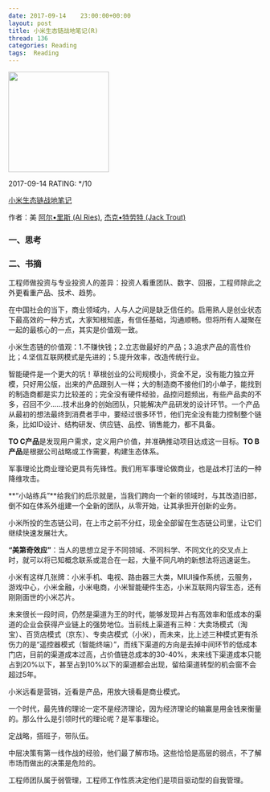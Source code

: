 ```yaml
---
date: 2017-09-14    23:00:00+00:00
layout: post
title: 小米生态链战地笔记(R)
thread: 136
categories: Reading
tags:  Reading
---
```




<img src="https://images-cn.ssl-images-amazon.com/images/I/61P1o1LPTbL.jpg" width="200" />



2017-09-14 RATING:  */10



[小米生态链战地笔记](https://www.amazon.cn/%E5%B0%8F%E7%B1%B3%E7%94%9F%E6%80%81%E9%93%BE%E6%88%98%E5%9C%B0%E7%AC%94%E8%AE%B0-%E5%B0%8F%E7%B1%B3%E7%94%9F%E6%80%81%E9%93%BE%E8%B0%B7%E4%BB%93%E5%AD%A6%E9%99%A2/dp/B06Y5K5DBD)



作者：美 [阿尔•里斯 (Al Ries)](https://www.amazon.cn/s/ref=dp_byline_sr_book_1?ie=UTF8&field-author=%E9%98%BF%E5%B0%94%E2%80%A2%E9%87%8C%E6%96%AF+%28Al+Ries%29&search-alias=books), [杰克•特劳特 (Jack Trout)](https://www.amazon.cn/s/ref=dp_byline_sr_book_2?ie=UTF8&field-author=%E6%9D%B0%E5%85%8B%E2%80%A2%E7%89%B9%E5%8A%B3%E7%89%B9+%28Jack+Trout%29&search-alias=books) 



### 一、思考



### 二、书摘



工程师做投资与专业投资人的差异：投资人看重团队、数字、回报，工程师除此之外更看重产品、技术、趋势。

在中国社会的当下，商业领域内，人与人之间是缺乏信任的。启用熟人是创业状态下最高效的一种方式，大家知根知底，有信任基础，沟通顺畅。但将所有人凝聚在一起的最核心的一点，其实是价值观一致。

小米生态链的价值观：1.不赚快钱；2.立志做最好的产品；3.追求产品的高性价比；4.坚信互联网模式是先进的；5.提升效率，改造传统行业。

智能硬件是一个更大的坑！草根创业的公司规模小，资金不足，没有能力独立开模，只好用公版，出来的产品跟别人一样；大的制造商不接他们的小单子，能找到的制造商都是实力比较差的；完全没有硬件经验，品控问题频出，有些产品卖的不多，召回不少……技术出身的创始团队，只能解决产品研发的设计环节。一个产品从最初的想法最终到消费者手中，要经过很多环节，他们完全没有能力控制整个链条，比如ID设计、结构研发、供应链、品控、销售能力，都不具备。

**TO C产品**是发现用户需求，定义用户价值，并准确推动项目达成这一目标。**TO B产品**是根据公司战略或工作需要，构建生态体系。

军事理论比商业理论更具有先锋性。我们用军事理论做商业，也是战术打法的一种降维攻击。

**“小站练兵”**给我们的启示就是，当我们跨向一个新的领域时，与其改造旧部，倒不如在体系外组建一个全新的团队，从零开始，让其承担开创新的业务。

小米所投的生态链公司，在上市之前不分红，现金全部留在生态链公司里，让它们继续快速发展壮大。

**“美第奇效应”**：当人的思想立足于不同领域、不同科学、不同文化的交叉点上时，就可以将已知概念联系或混合在一起，大量不同凡响的新想法将迅速诞生。

小米有这样几张牌：小米手机、电视、路由器三大类，MIUI操作系统，云服务，游戏中心，小米金融，小米电商，小米智能硬件生态，小米互联网内容生态，还有刚刚面世的小米芯片。

未来很长一段时间，仍然是渠道为王的时代，能够发现并占有高效率和低成本的渠道的企业会获得产业链上的强势地位。当前线上渠道有三种：大卖场模式（淘宝）、百货店模式（京东）、专卖店模式（小米），而未来，比上述三种模式更有杀伤力的是“遥控器模式（智能终端）”，而线下渠道的方向是去掉中间环节的低成本门店，目前的渠道成本过高，占价值链总成本的30-40%，未来线下渠道成本只能占到20%以下，甚至占到10%以下的渠道都会出现，留给渠道转型的机会窗不会超过5年。

小米远看是营销，近看是产品，用放大镜看是商业模式。

一个时代，最先锋的理论一定不是经济理论，因为经济理论的输赢是用金钱来衡量的。那么什么是引领时代的理论呢？是军事理论。

定战略，搭班子，带队伍。

中层决策有第一线作战的经验，他们最了解市场。这些恰恰是高层的弱点，不了解市场而做出的决策是危险的。

工程师团队属于弱管理，工程师工作性质决定他们是项目驱动型的自我管理。





















